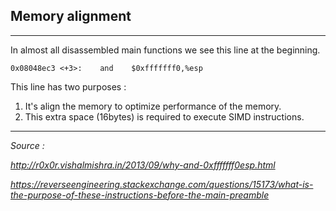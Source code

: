 ## Memory alignment
---
In almost all disassembled main functions we see this line at the beginning.

```
0x08048ec3 <+3>:	and    $0xfffffff0,%esp
```

This line has two purposes :

1. It's align the memory to optimize performance of the memory.
2. This extra space (16bytes) is required to execute SIMD instructions.

---

*Source :*

*http://r0x0r.vishalmishra.in/2013/09/why-and-0xfffffff0esp.html*

*https://reverseengineering.stackexchange.com/questions/15173/what-is-the-purpose-of-these-instructions-before-the-main-preamble*
